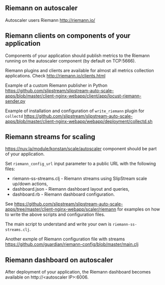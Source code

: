 
## Riemann on autoscaler

Autoscaler users Riemann http://riemann.io/

## Riemann clients on components of your application

Components of your application should publish metrics to the Riemann running on 
the autoscaler component (by default on TCP:5666).

Riemann plugins and clients are available for almost all metrics collection 
applications.  Check http://riemann.io/clients.html

Example of a custom Riemann publisher in Python 
https://github.com/slipstream/slipstream-auto-scale-apps/blob/master/client-nginx-webapp/client/app/locust-riemann-sender.py

Example of installation and configuration of `write_riemann` plugin for `collectd`
https://github.com/slipstream/slipstream-auto-scale-apps/blob/master/client-nginx-webapp/webapp/deployment/collectd.sh

## Riemann streams for scaling

https://nuv.la/module/konstan/scale/autoscaler component should be part of your
application.

Set `riemann_config_url` input parameter to a public URL with the following files:
 -  riemann-ss-streams.clj - Riemann streams using SlipStream scale up/down actions,
 -  dashboard.json - Riemann dashboard layout and queries,
 -  dashboard.rb - Riemann dashboard configuration.

See https://github.com/slipstream/slipstream-auto-scale-apps/tree/master/client-nginx-webapp/scaler/riemann
for examples on how to write the above scripts and configuration files.

The main script to understand and write your own is `riemann-ss-streams.clj`.

Another exmple of Riemann configuration file with streams 
https://github.com/guardian/riemann-config/blob/master/main.clj

## Riemann dashboard on autoscaler

After deployment of your application, the Riemann dashboard becomes available 
on http://\<autoscaler IP\>:6006.
